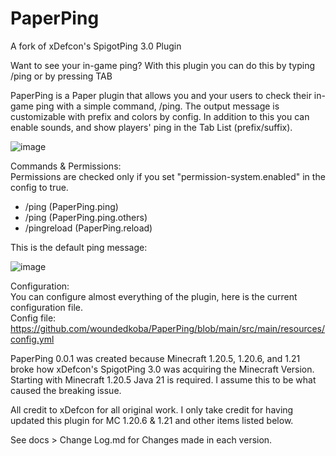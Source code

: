 # PaperPing
A fork of xDefcon's SpigotPing 3.0 Plugin

Want to see your in-game ping? With this plugin you can do this by typing /ping or by pressing TAB

PaperPing is a Paper plugin that allows you and your users to check their in-game ping with a simple command, /ping. The output message is customizable with prefix and colors by config. In addition to this you can enable sounds, and show players' ping in the Tab List (prefix/suffix).

![image](https://github.com/user-attachments/assets/1c558d14-da29-4af8-b6a6-21394714207c)

Commands & Permissions:                                  
Permissions are checked only if you set "permission-system.enabled" in the config to true.
  - /ping (PaperPing.ping)
  - /ping <username> (PaperPing.ping.others)
  - /pingreload (PaperPing.reload)

This is the default ping message:

![image](https://github.com/woundedkoba/PaperPing/assets/174161751/fda6b3e8-0057-4cf2-8fad-81b2523f5b88)

Configuration:                               
You can configure almost everything of the plugin, here is the current configuration file.                                 
Config file: https://github.com/woundedkoba/PaperPing/blob/main/src/main/resources/config.yml

PaperPing 0.0.1 was created because Minecraft 1.20.5, 1.20.6, and 1.21 broke how xDefcon's SpigotPing 3.0 was acquiring the Minecraft Version. Starting with Minecraft 1.20.5 Java 21 is required. I assume this to be what caused the breaking issue.

All credit to xDefcon for all original work. I only take credit for having updated this plugin for MC 1.20.6 & 1.21 and other items listed below.

See docs > Change Log.md for Changes made in each version.










